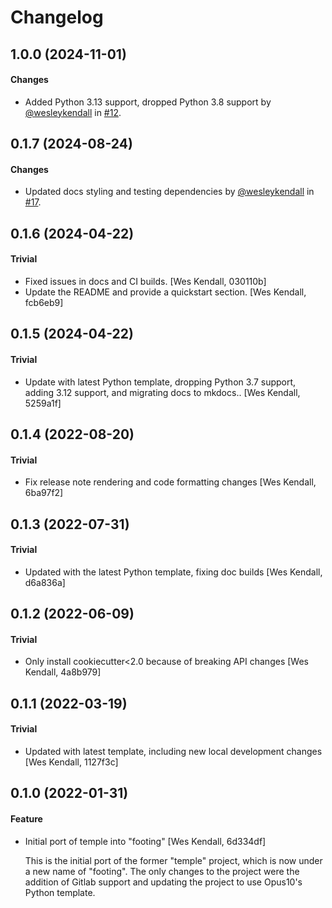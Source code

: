 # Changelog

## 1.0.0 (2024-11-01)

#### Changes

  - Added Python 3.13 support, dropped Python 3.8 support by [@wesleykendall](https://github.com/wesleykendall) in [#12](https://github.com/Opus10/footing/pull/12).

## 0.1.7 (2024-08-24)

#### Changes

  - Updated docs styling and testing dependencies by [@wesleykendall](https://github.com/wesleykendall) in [#17](https://github.com/Opus10/footing/pull/11).

## 0.1.6 (2024-04-22)

#### Trivial

  - Fixed issues in docs and CI builds. [Wes Kendall, 030110b]
  - Update the README and provide a quickstart section. [Wes Kendall, fcb6eb9]

## 0.1.5 (2024-04-22)

#### Trivial

  - Update with latest Python template, dropping Python 3.7 support, adding 3.12 support, and migrating docs to mkdocs.. [Wes Kendall, 5259a1f]

## 0.1.4 (2022-08-20)

#### Trivial

  - Fix release note rendering and code formatting changes [Wes Kendall, 6ba97f2]

## 0.1.3 (2022-07-31)

#### Trivial

  - Updated with the latest Python template, fixing doc builds [Wes Kendall, d6a836a]

## 0.1.2 (2022-06-09)

#### Trivial

  - Only install cookiecutter<2.0 because of breaking API changes [Wes Kendall, 4a8b979]

## 0.1.1 (2022-03-19)

#### Trivial

  - Updated with latest template, including new local development changes [Wes Kendall, 1127f3c]

## 0.1.0 (2022-01-31)

#### Feature

  - Initial port of temple into "footing" [Wes Kendall, 6d334df]

    This is the initial port of the former "temple" project, which is now
    under a new name of "footing". The only changes to the project were
    the addition of Gitlab support and updating the project to
    use Opus10's Python template.
